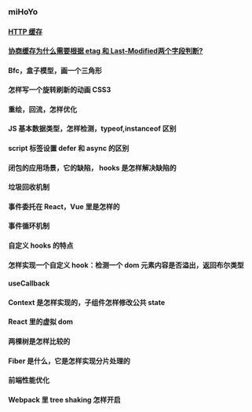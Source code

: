 ### miHoYo

#### [HTTP 缓存](/pages/http.html#HTTP缓存)

#### [协商缓存为什么需要根据 etag 和 Last-Modified**两个**字段判断?](/pages/http.html#为什么要有etag)

#### Bfc，盒子模型，画一个三角形

#### 怎样写一个旋转刷新的动画 CSS3

#### 重绘，回流，怎样优化

#### JS 基本数据类型，怎样检测，typeof,instanceof 区别

#### script 标签设置 defer 和 async 的区别

#### 闭包的应用场景，它的缺陷， hooks 是怎样解决缺陷的

#### 垃圾回收机制

#### 事件委托在 React，Vue 里是怎样的

#### 事件循环机制

#### 自定义 hooks 的特点

#### 怎样实现一个自定义 hook：检测一个 dom 元素内容是否溢出，返回布尔类型

#### useCallback

#### Context 是怎样实现的，子组件怎样修改公共 state

#### React 里的虚拟 dom

#### 两棵树是怎样比较的

#### Fiber 是什么，它是怎样实现分片处理的

#### 前端性能优化

#### Webpack 里 tree shaking 怎样开启
